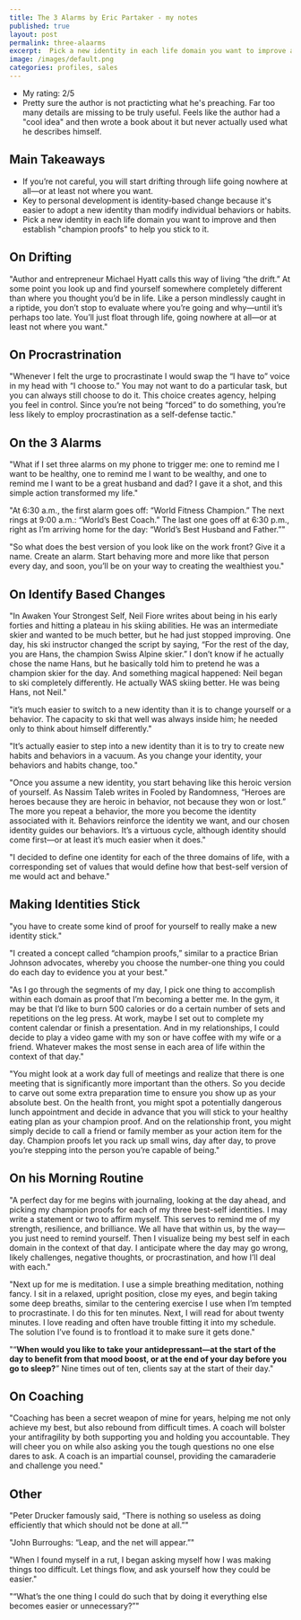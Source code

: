 ```yaml
---
title: The 3 Alarms by Eric Partaker - my notes 
published: true
layout: post
permalink: three-alaarms
excerpt:  Pick a new identity in each life domain you want to improve and then establish "champion proofs" to help you stick to it. 
image: /images/default.png
categories: profiles, sales
---
```


* My rating: 2/5
* Pretty sure the author is not practicting what he's preaching. Far too many details are missing to be truly useful. Feels like the author had a "cool idea" and then wrote a book about it but never actually used what he describes himself.

## Main Takeaways


* If you’re not careful, you will start drifting through liife going nowhere at all—or at least not where you want.
* Key to personal development is identity-based change because it's easier to adopt a new identity than modify individual behaviors or habits.
* Pick a new identity in each life domain you want to improve and then establish "champion proofs" to help you stick to it. 

## On Drifting

"Author and entrepreneur Michael Hyatt calls this way of living “the drift.” At some point you look up and find yourself somewhere completely different than where you thought you’d be in life. Like a person mindlessly caught in a riptide, you don’t stop to evaluate where you’re going and why—until it’s perhaps too late. You’ll just float through life, going nowhere at all—or at least not where you want."

## On Procrastrination

"Whenever I felt the urge to procrastinate I would swap the “I have to” voice in my head with “I choose to.” You may not want to do a particular task, but you can always still choose to do it. This choice creates agency, helping you feel in control. Since you’re not being “forced” to do something, you’re less likely to employ procrastination as a self-defense tactic."

## On the 3 Alarms

"What if I set three alarms on my phone to trigger me: one to remind me I want to be healthy, one to remind me I want to be wealthy, and one to remind me I want to be a great husband and dad? I gave it a shot, and this simple action transformed my life."

"At 6:30 a.m., the first alarm goes off: “World Fitness Champion.” The next rings at 9:00 a.m.: “World’s Best Coach.” The last one goes off at 6:30 p.m., right as I’m arriving home for the day: “World’s Best Husband and Father.”"

"So what does the best version of you look like on the work front? Give it a name. Create an alarm. Start behaving more and more like that person every day, and soon, you’ll be on your way to creating the wealthiest you."

## On Identify Based Changes

"In Awaken Your Strongest Self, Neil Fiore writes about being in his early forties and hitting a plateau in his skiing abilities. He was an intermediate skier and wanted to be much better, but he had just stopped improving. One day, his ski instructor changed the script by saying, “For the rest of the day, you are Hans, the champion Swiss Alpine skier.” I don’t know if he actually chose the name Hans, but he basically told him to pretend he was a champion skier for the day. And something magical happened: Neil began to ski completely differently. He actually WAS skiing better. He was being Hans, not Neil."

"it’s much easier to switch to a new identity than it is to change yourself or a behavior. The capacity to ski that well was always inside him; he needed only to think about himself differently."

"It’s actually easier to step into a new identity than it is to try to create new habits and behaviors in a vacuum. As you change your identity, your behaviors and habits change, too."

"Once you assume a new identity, you start behaving like this heroic version of yourself. As Nassim Taleb writes in Fooled by Randomness, “Heroes are heroes because they are heroic in behavior, not because they won or lost.” The more you repeat a behavior, the more you become the identity associated with it. Behaviors reinforce the identity we want, and our chosen identity guides our behaviors. It’s a virtuous cycle, although identity should come first—or at least it’s much easier when it does."

"I decided to define one identity for each of the three domains of life, with a corresponding set of values that would define how that best-self version of me would act and behave."

## Making Identities Stick

"you have to create some kind of proof for yourself to really make a new identity stick."

"I created a concept called “champion proofs,” similar to a practice Brian Johnson advocates, whereby you choose the number-one thing you could do each day to evidence you at your best."

"As I go through the segments of my day, I pick one thing to accomplish within each domain as proof that I’m becoming a better me. In the gym, it may be that I’d like to burn 500 calories or do a certain number of sets and repetitions on the leg press. At work, maybe I set out to complete my content calendar or finish a presentation. And in my relationships, I could decide to play a video game with my son or have coffee with my wife or a friend. Whatever makes the most sense in each area of life within the context of that day."

"You might look at a work day full of meetings and realize that there is one meeting that is significantly more important than the others. So you decide to carve out some extra preparation time to ensure you show up as your absolute best. On the health front, you might spot a potentially dangerous lunch appointment and decide in advance that you will stick to your healthy eating plan as your champion proof. And on the relationship front, you might simply decide to call a friend or family member as your action item for the day. Champion proofs let you rack up small wins, day after day, to prove you’re stepping into the person you’re capable of being."

## On his Morning Routine

"A perfect day for me begins with journaling, looking at the day ahead, and picking my champion proofs for each of my three best-self identities. I may write a statement or two to affirm myself. This serves to remind me of my strength, resilience, and brilliance. We all have that within us, by the way—you just need to remind yourself. Then I visualize being my best self in each domain in the context of that day. I anticipate where the day may go wrong, likely challenges, negative thoughts, or procrastination, and how I’ll deal with each."

"Next up for me is meditation. I use a simple breathing meditation, nothing fancy. I sit in a relaxed, upright position, close my eyes, and begin taking some deep breaths, similar to the centering exercise I use when I’m tempted to procrastinate. I do this for ten minutes. Next, I will read for about twenty minutes. I love reading and often have trouble fitting it into my schedule. The solution I’ve found is to frontload it to make sure it gets done."

"“**When would you like to take your antidepressant—at the start of the day to benefit from that mood boost, or at the end of your day before you go to sleep?**” Nine times out of ten, clients say at the start of their day."

## On Coaching

"Coaching has been a secret weapon of mine for years, helping me not only achieve my best, but also rebound from difficult times. A coach will bolster your antifragility by both supporting you and holding you accountable. They will cheer you on while also asking you the tough questions no one else dares to ask. A coach is an impartial counsel, providing the camaraderie and challenge you need."

## Other

"Peter Drucker famously said, “There is nothing so useless as doing efficiently that which should not be done at all.”"

"John Burroughs: “Leap, and the net will appear.”"

"When I found myself in a rut, I began asking myself how I was making things too difficult. Let things flow, and ask yourself how they could be easier."

"“What’s the one thing I could do such that by doing it everything else becomes easier or unnecessary?”"

